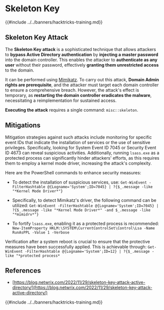 # Skeleton Key

{{#include ../../banners/hacktricks-training.md}}

## Skeleton Key Attack

The **Skeleton Key attack** is a sophisticated technique that allows attackers to **bypass Active Directory authentication** by **injecting a master password** into the domain controller. This enables the attacker to **authenticate as any user** without their password, effectively **granting them unrestricted access** to the domain.

It can be performed using [Mimikatz](https://github.com/gentilkiwi/mimikatz). To carry out this attack, **Domain Admin rights are prerequisite**, and the attacker must target each domain controller to ensure a comprehensive breach. However, the attack's effect is temporary, as **restarting the domain controller eradicates the malware**, necessitating a reimplementation for sustained access.

**Executing the attack** requires a single command: `misc::skeleton`.

## Mitigations

Mitigation strategies against such attacks include monitoring for specific event IDs that indicate the installation of services or the use of sensitive privileges. Specifically, looking for System Event ID 7045 or Security Event ID 4673 can reveal suspicious activities. Additionally, running `lsass.exe` as a protected process can significantly hinder attackers' efforts, as this requires them to employ a kernel mode driver, increasing the attack's complexity.

Here are the PowerShell commands to enhance security measures:

- To detect the installation of suspicious services, use: `Get-WinEvent -FilterHashtable @{Logname='System';ID=7045} | ?{$_.message -like "*Kernel Mode Driver*"}`

- Specifically, to detect Mimikatz's driver, the following command can be utilized: `Get-WinEvent -FilterHashtable @{Logname='System';ID=7045} | ?{$_.message -like "*Kernel Mode Driver*" -and $_.message -like "*mimidrv*"}`

- To fortify `lsass.exe`, enabling it as a protected process is recommended: `New-ItemProperty HKLM:\SYSTEM\CurrentControlSet\Control\Lsa -Name RunAsPPL -Value 1 -Verbose`

Verification after a system reboot is crucial to ensure that the protective measures have been successfully applied. This is achievable through: `Get-WinEvent -FilterHashtable @{Logname='System';ID=12} | ?{$_.message -like "*protected process*`

## References

- [https://blog.netwrix.com/2022/11/29/skeleton-key-attack-active-directory/](https://blog.netwrix.com/2022/11/29/skeleton-key-attack-active-directory/)

{{#include ../../banners/hacktricks-training.md}}


